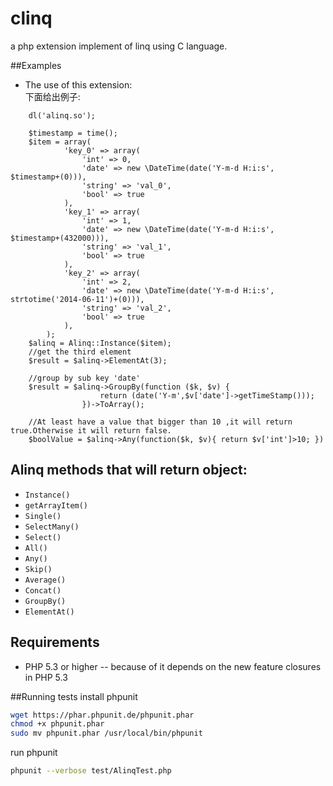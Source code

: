clinq
=====

a php extension implement of linq using C language.

##Examples
*	The use of this extension: 			
	下面给出例子:
```
 	dl('alinq.so');

 	$timestamp = time();
    $item = array(
            'key_0' => array(
                'int' => 0,
                'date' => new \DateTime(date('Y-m-d H:i:s', $timestamp+(0))),
                'string' => 'val_0',
                'bool' => true
            ),
            'key_1' => array(
                'int' => 1,
                'date' => new \DateTime(date('Y-m-d H:i:s', $timestamp+(432000))),
                'string' => 'val_1',
                'bool' => true
            ),
            'key_2' => array(
                'int' => 2,
                'date' => new \DateTime(date('Y-m-d H:i:s', strtotime('2014-06-11')+(0))),
                'string' => 'val_2',
                'bool' => true
            ),
        );
    $alinq = Alinq::Instance($item);
    //get the third element
    $result = $alinq->ElementAt(3);

    //group by sub key 'date'
    $result = $alinq->GroupBy(function ($k, $v) {
                    return (date('Y-m',$v['date']->getTimeStamp()));
                })->ToArray();

    //At least have a value that bigger than 10 ,it will return true.Otherwise it will return false.
    $boolValue = $alinq->Any(function($k, $v){ return $v['int']>10; })

```
## Alinq methods that will return object:

* `Instance()`
* `getArrayItem()`
* `Single()`
* `SelectMany()`
* `Select()`
* `All()`
* `Any()`
* `Skip()`
* `Average()`
* `Concat()`
* `GroupBy()`
* `ElementAt()`


## Requirements

* PHP 5.3 or higher -- because of it  depends on the new feature closures in PHP 5.3

##Running tests
install phpunit
```bash
wget https://phar.phpunit.de/phpunit.phar
chmod +x phpunit.phar
sudo mv phpunit.phar /usr/local/bin/phpunit
```
run phpunit
```bash
phpunit --verbose test/AlinqTest.php
```

